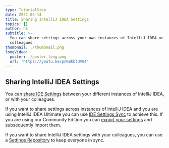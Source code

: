 ```yaml
---
type: TutorialStep
date: 2021-05-14
title: Sharing IntelliJ IDEA Settings
topics: []
author: hs
subtitle: >-
  You can share settings across your own instances of IntelliJ IDEA or with your
  colleagues
thumbnail: ./thumbnail.png
longVideo:
  poster: ./poster_long.png
  url: 'https://youtu.be/pnKBkblUV84'
---
```


## Sharing IntelliJ IDEA Settings
You can [share IDE Settings](https://www.jetbrains.com/help/idea/sharing-your-ide-settings.html) between your different instances of IntelliJ IDEA, or with your colleagues. 

If you want to share settings across instances of IntelliJ IDEA and you are using IntelliJ IDEA Ultimate you can use [IDE Settings Sync](https://www.jetbrains.com/help/idea/sharing-your-ide-settings.html#IDE_settings_sync) to achieve this. If you are using our Community Edition you can [export your settings](https://www.jetbrains.com/help/idea/sharing-your-ide-settings.html#import-export-settings) and subsequently import them. 

If you want to share IntelliJ IDEA settings with your colleagues, you can use a [Settings Repository](https://www.jetbrains.com/help/idea/sharing-your-ide-settings.html#settings-repository) to keep everyone in sync.
